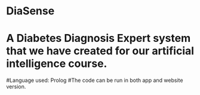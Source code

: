 # DiaSense
# A Diabetes Diagnosis Expert system that we have created for our artificial intelligence course.
#Language used: Prolog
#The code can be run in both app and website version.
